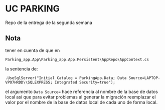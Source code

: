 # UC PARKING

Repo de la entrega de la segunda semana

## Nota

tener en cuenta de que en

`Parking_app.App\Parking_app.App.Persistent\AppRepo\AppContext.cs`

la sentencia de:

`.UseSqlServer("Initial Catalog = ParkingApp.Data; Data Source=LAPTOP-VPO7HRDD\\SQLEXPRESS; Integrated Security=true");`

el argumento `Data Source=` hace referencia al nombre de la base de datos local asi que para evitar problemas al generar la migración reemplazar el valor por el nombre de la base de datos local de cada uno de forma local.
